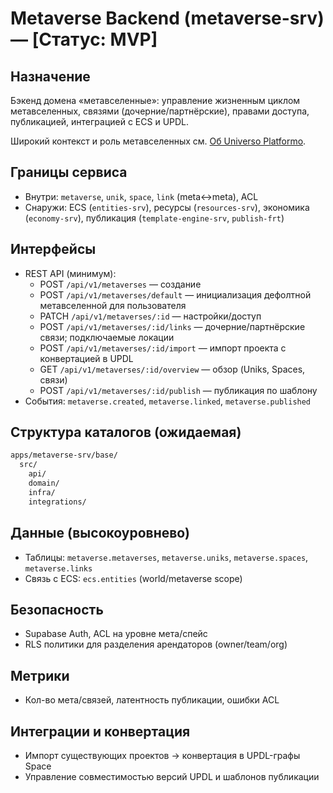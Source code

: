 # Metaverse Backend (metaverse-srv) — [Статус: MVP]

## Назначение

Бэкенд домена «метавселенные»: управление жизненным циклом метавселенных, связями (дочерние/партнёрские), правами доступа, публикацией, интеграцией с ECS и UPDL.

Широкий контекст и роль метавселенных см. [Об Universo Platformo](../../universo-platformo/about.md).

## Границы сервиса

-   Внутри: `metaverse`, `unik`, `space`, `link` (meta↔meta), ACL
-   Снаружи: ECS (`entities-srv`), ресурсы (`resources-srv`), экономика (`economy-srv`), публикация (`template-engine-srv`, `publish-frt`)

## Интерфейсы

-   REST API (минимум):
    -   POST `/api/v1/metaverses` — создание
    -   POST `/api/v1/metaverses/default` — инициализация дефолтной метавселенной для пользователя
    -   PATCH `/api/v1/metaverses/:id` — настройки/доступ
    -   POST `/api/v1/metaverses/:id/links` — дочерние/партнёрские связи; подключаемые локации
    -   POST `/api/v1/metaverses/:id/import` — импорт проекта с конвертацией в UPDL
    -   GET `/api/v1/metaverses/:id/overview` — обзор (Uniks, Spaces, связи)
    -   POST `/api/v1/metaverses/:id/publish` — публикация по шаблону
-   События: `metaverse.created`, `metaverse.linked`, `metaverse.published`

## Структура каталогов (ожидаемая)

```txt
apps/metaverse-srv/base/
  src/
    api/
    domain/
    infra/
    integrations/
```

## Данные (высокоуровнево)

-   Таблицы: `metaverse.metaverses`, `metaverse.uniks`, `metaverse.spaces`, `metaverse.links`
-   Связь с ECS: `ecs.entities` (world/metaverse scope)

## Безопасность

-   Supabase Auth, ACL на уровне мета/спейс
-   RLS политики для разделения арендаторов (owner/team/org)

## Метрики

-   Кол-во мета/связей, латентность публикации, ошибки ACL

## Интеграции и конвертация

-   Импорт существующих проектов → конвертация в UPDL-графы Space
-   Управление совместимостью версий UPDL и шаблонов публикации
